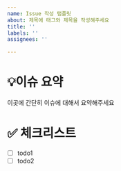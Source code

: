 ```yaml
---
name: Issue 작성 탬플릿
about: 제목에 태그와 제목을 작성해주세요
title: ''
labels: ''
assignees: ''

---
```


# 💡이슈 요약
이곳에 간단히 이슈에 대해서 요약해주세요

# ✅ 체크리스트
- [ ] todo1
- [ ] todo2
